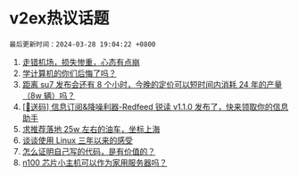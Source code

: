 # v2ex热议话题

`最后更新时间：2024-03-28 19:04:22 +0800`

1. [走错机场，损失惨重，心态有点崩](https://www.v2ex.com/t/1027775)
1. [学计算机的你们后悔了吗？](https://www.v2ex.com/t/1027601)
1. [距离 su7 发布会还有 8 个小时，今晚的定价可以短时间内消耗 24 年的产量（8w 辆）吗？](https://www.v2ex.com/t/1027700)
1. [[🎁送码] 信息订阅&降噪利器-Redfeed 锐读 v1.1.0 发布了，快来领取你的信息助手](https://www.v2ex.com/t/1027723)
1. [求推荐落地 25w 左右的油车，坐标上海](https://www.v2ex.com/t/1027634)
1. [谈谈使用 Linux 三年以来的感受](https://www.v2ex.com/t/1027689)
1. [怎么证明自己写的代码，是有价值的？](https://www.v2ex.com/t/1027644)
1. [n100 芯片小主机可以作为家用服务器吗？](https://www.v2ex.com/t/1027567)

